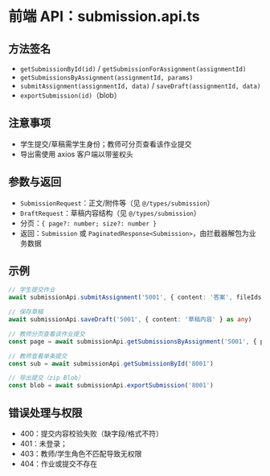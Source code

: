 # 前端 API：submission.api.ts

## 方法签名
- `getSubmissionById(id)` / `getSubmissionForAssignment(assignmentId)`
- `getSubmissionsByAssignment(assignmentId, params)`
- `submitAssignment(assignmentId, data)` / `saveDraft(assignmentId, data)`
- `exportSubmission(id)`（blob）

## 注意事项
- 学生提交/草稿需学生身份；教师可分页查看该作业提交
- 导出需使用 axios 客户端以带鉴权头

## 参数与返回
- `SubmissionRequest`：正文/附件等（见 `@/types/submission`）
- `DraftRequest`：草稿内容结构（见 `@/types/submission`）
- 分页：`{ page?: number; size?: number }`
- 返回：`Submission` 或 `PaginatedResponse<Submission>`，由拦截器解包为业务数据

## 示例
```ts
// 学生提交作业
await submissionApi.submitAssignment('5001', { content: '答案', fileIds: [123] } as any)

// 保存草稿
await submissionApi.saveDraft('5001', { content: '草稿内容' } as any)

// 教师分页查看该作业提交
const page = await submissionApi.getSubmissionsByAssignment('5001', { page: 1, size: 20 })

// 教师查看单条提交
const sub = await submissionApi.getSubmissionById('8001')

// 导出提交（zip Blob）
const blob = await submissionApi.exportSubmission('8001')
```

## 错误处理与权限
- 400：提交内容校验失败（缺字段/格式不符）
- 401：未登录；
- 403：教师/学生角色不匹配导致无权限
- 404：作业或提交不存在
